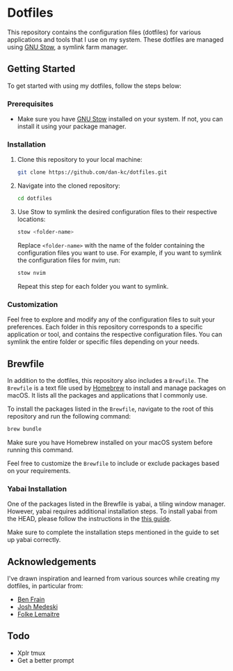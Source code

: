 # Dotfiles

This repository contains the configuration files (dotfiles) for various applications and tools that I use on my system. These dotfiles are managed using [GNU Stow](https://www.gnu.org/software/stow/), a symlink farm manager.

## Getting Started

To get started with using my dotfiles, follow the steps below:

### Prerequisites

- Make sure you have [GNU Stow](https://www.gnu.org/software/stow/) installed on your system. If not, you can install it using your package manager.

### Installation

1. Clone this repository to your local machine:

   ```bash
   git clone https://github.com/dan-kc/dotfiles.git
   ```

2. Navigate into the cloned repository:

   ```bash
   cd dotfiles
   ```

3. Use Stow to symlink the desired configuration files to their respective locations:

   ```bash
   stow <folder-name>
   ```

   Replace `<folder-name>` with the name of the folder containing the configuration files you want to use. For example, if you want to symlink the configuration files for nvim, run:

   ```bash
   stow nvim
   ```

   Repeat this step for each folder you want to symlink.

### Customization

Feel free to explore and modify any of the configuration files to suit your preferences. Each folder in this repository corresponds to a specific application or tool, and contains the respective configuration files. You can symlink the entire folder or specific files depending on your needs.

## Brewfile

In addition to the dotfiles, this repository also includes a `Brewfile`. The `Brewfile` is a text file used by [Homebrew](https://brew.sh/) to install and manage packages on macOS. It lists all the packages and applications that I commonly use.

To install the packages listed in the `Brewfile`, navigate to the root of this repository and run the following command:

```bash
brew bundle
```

Make sure you have Homebrew installed on your macOS system before running this command.

Feel free to customize the `Brewfile` to include or exclude packages based on your requirements.

### Yabai Installation

One of the packages listed in the Brewfile is yabai, a tiling window manager. However, yabai requires additional installation steps. To install yabai from the HEAD, please follow the instructions in the [this guide](<https://github.com/koekeishiya/yabai/wiki/Installing-yabai-(from-HEAD)>).

Make sure to complete the installation steps mentioned in the guide to set up yabai correctly.

## Acknowledgements

I've drawn inspiration and learned from various sources while creating my dotfiles, in particular from:

- [Ben Frain](https://github.com/benfrain)
- [Josh Medeski](https://github.com/joshmedeski)
- [Folke Lemaitre](https://github.com/folke)

## Todo

- Xplr tmux
- Get a better prompt
